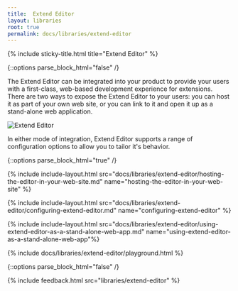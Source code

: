 ```yaml
---
title:  Extend Editor
layout: libraries
root: true
permalink: docs/libraries/extend-editor
--- 
```

{% include sticky-title.html title="Extend Editor" %}

{::options parse_block_html="false" /}

The Extend Editor can be integrated into your product to provide your users with a first-class, web-based development experience for extensions. There are two ways to expose the Extend Editor to your users: you can host it as part of your own web site, or you can link to it and open it up as a stand-alone web application. 

![Extend Editor](https://camo.githubusercontent.com/e359a3721463fafdd3380ef1477533fa0a0ab1d2/68747470733a2f2f63646e2e61757468302e636f6d2f626c6f672f657874656e642d776562686f6f6b732f73657474696e67732d656469742d636f64652e706e67)

In either mode of integration, Extend Editor supports a range of configuration options to allow you to tailor it's behavior. 

{::options parse_block_html="true" /}

{% include include-layout.html src="docs/libraries/extend-editor/hosting-the-editor-in-your-web-site.md" name="hosting-the-editor-in-your-web-site" %}

{% include include-layout.html src="docs/libraries/extend-editor/configuring-extend-editor.md" name="configuring-extend-editor" %}

{% include include-layout.html src="docs/libraries/extend-editor/using-extend-editor-as-a-stand-alone-web-app.md" name="using-extend-editor-as-a-stand-alone-web-app"%} 

{% include docs/libraries/extend-editor/playground.html %}

{::options parse_block_html="false" /}

{% include feedback.html src="libraries/extend-editor" %}